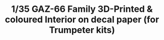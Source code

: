 ---
layout: product
title: "1/35 GAZ-66 Family 3D-Printed & coloured Interior on decal paper (for Trumpeter kits)"
price: "600" 
desc: "3D Dekal"
img_path: "/assets/img/QD35002.webp"
brand: "Quinta Studio"
available: false
special_offer: false
new: false
soon: false
cat: "010000"
subcat: "016000"
subsubcat: "0N/A"
sifra: "QD35002"
popular: false
---